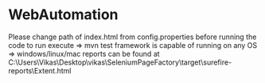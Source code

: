 # WebAutomation

Please change path of index.html from config.properties before running the code
to run execute => mvn test
framework is capable of running on any OS => windows/linux/mac
reports can be found at C:\Users\Vikas\Desktop\vikas\SeleniumPageFactory\target\surefire-reports\Extent.html
